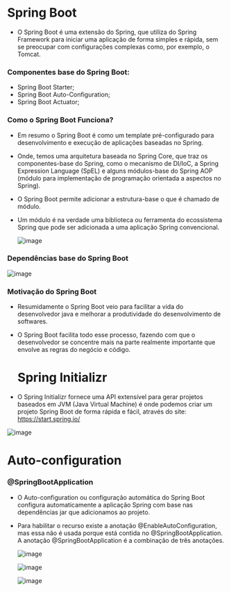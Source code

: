  <h1> Spring Boot </h1>

  - O Spring Boot é uma extensão do Spring, que utiliza do Spring Framework para iniciar uma aplicação de forma simples e rápida, sem se preocupar com configurações complexas como, por exemplo, o Tomcat.

<h3> Componentes base do Spring Boot: </h3>

- Spring Boot Starter;
- Spring Boot Auto-Configuration;
- Spring Boot Actuator;

<h3> Como o Spring Boot Funciona?</h3>


- Em resumo o Spring Boot é como um template pré-configurado para desenvolvimento e execução de aplicações baseadas no Spring.
- Onde, temos uma arquitetura baseada no Spring Core, que traz os componentes-base do Spring, como o mecanismo de DI/IoC, a Spring Expression Language (SpEL) e alguns módulos-base do Spring AOP (módulo para implementação de programação orientada a aspectos no Spring).
- O Spring Boot permite adicionar a estrutura-base o que é chamado de módulo.
- Um módulo é na verdade uma biblioteca ou ferramenta do ecossistema Spring que pode ser adicionada a uma aplicação Spring convencional.

  ![image](https://user-images.githubusercontent.com/32016610/155903241-a210b3f6-ca93-4e89-891a-11ed1c418d2e.png)

<h3>Dependências base do Spring Boot</h3>

![image](https://user-images.githubusercontent.com/32016610/155903281-2e251f07-5dcd-4a35-a519-3201ec2f52fd.png)

<h3>Motivação do Spring Boot</h3>

  - Resumidamente o Spring Boot veio para facilitar a vida do desenvolvedor java e melhorar a produtividade do desenvolvimento de softwares. 
  - O Spring Boot facilita todo esse processo, fazendo com que o desenvolvedor se concentre mais na parte realmente importante que envolve as regras do negócio e código.


    <h1> Spring Initializr </h1>

  - O Spring Initializr fornece uma API extensível para gerar projetos baseados em JVM (Java Virtual Machine) é onde podemos criar um projeto Spring Boot de forma rápida e fácil, através do site: https://start.spring.io/

  ![image](https://user-images.githubusercontent.com/32016610/155903388-730b24c0-323d-4ead-a93c-4e5730fb8602.png)

   <h1> Auto-configuration </h1>

  <h3>@SpringBootApplication</h3>

- O Auto-configuration ou configuração automática do Spring Boot configura automaticamente a aplicação Spring com base nas dependências jar que adicionamos ao projeto.

- Para habilitar o recurso existe a anotação @EnableAutoConfiguration, mas essa não é usada porque está contida no @SpringBootApplication. A anotação @SpringBootApplication é a combinação de três anotações.

  ![image](https://user-images.githubusercontent.com/32016610/155903475-838b1a91-4459-4e06-bf0c-7631f5a68e72.png)

  ![image](https://user-images.githubusercontent.com/32016610/155903488-fb91a682-fdff-41f1-936e-fda22c18ce3e.png)

  ![image](https://user-images.githubusercontent.com/32016610/155903497-851507f2-0655-459f-81ae-e4bacdf06550.png)
